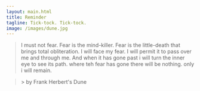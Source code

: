 ```yaml
---
layout: main.html
title: Reminder
tagline: Tick-tock. Tick-tock.
image: /images/dune.jpg
---
```


<blockquote class="manifesto">I must not fear. 
Fear is the mind-killer.
Fear is the little-death that brings total obliteration.
I will face my fear.
I will permit it to pass over me and through me.
And when it has gone past i will turn the inner eye to see its path. where teh fear has gone there will be nothing. only i will remain.</blockquote>

<blockquote class="manifesto">> by Frank Herbert's Dune</blockquote>